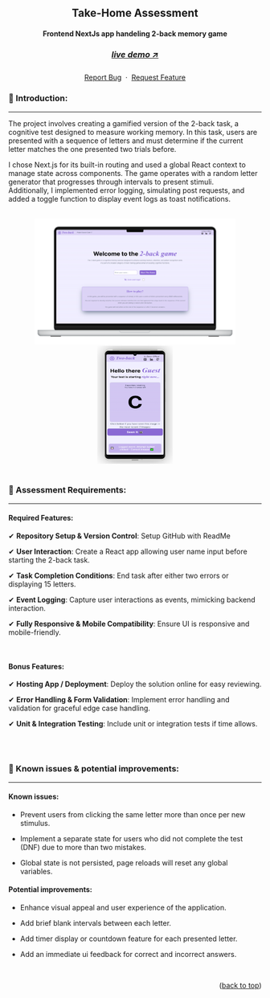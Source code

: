 <a name="readme-top"></a>

<!-- -------------------------------------------------------------------------- -->
<!-- HEADING STUFF  -->
<div align="center">
  <h2>Take-Home Assessment</h2>
  <h4>Frontend NextJs app handeling 2-back memory game<h4>
  <h3> 
    <a href='https://n-game-technical-assignment.vercel.app/', target='_blank'>
      <h5>live demo ↗</h5>
    </a>
  </h3>
  <p align="center">
    <a href="https://github.com/DevonGifford/Thymia/issues">Report Bug</a>
    &nbsp;·&nbsp;
    <a href="https://github.com/DevonGifford/Thymia/issues">Request Feature</a>
    </p>
</div>

<!-- -------------------------------------------------------------------------- -->

### 👋 Introduction:

---

The project involves creating a gamified version of the 2-back task, a cognitive test designed to measure working memory. In this task, users are presented with a sequence of letters and must determine if the current letter matches the one presented two trials before.

I chose Next.js for its built-in routing and used a global React context to manage state across components. The game operates with a random letter generator that progresses through intervals to present stimuli. <br/>
Additionally, I implemented error logging, simulating post requests, and added a toggle function to display event logs as toast notifications.

<br/>

<!-- -------------------------------------------------------------------------- -->
<!-- DEMO IMAGES  -->
<div align=center>
<a href='https://incard-technical-assaignment-devon-gifford.vercel.app/' align=center>
    <img src="./src/assets/GitHub/desktop-demo.png" alt="Demo-Desktop-View" title="Demo-Image-Desktop" width="400" height="250"> 
    <img src="./src/assets/GitHub/mobile-demo.png" alt="Demo-Mobile-View" title="Demo-Image-Mobile" width="150" height="235">    
</a>
</div>
<br>

<!-- -------------------------------------------------------------------------- -->

### 🔑 Assessment Requirements:

---

#### Required Features:

✔ **Repository Setup & Version Control**: Setup GitHub with ReadMe

✔ **User Interaction**: Create a React app allowing user name input before starting the 2-back task.

✔ **Task Completion Conditions**: End task after either two errors or displaying 15 letters.

✔ **Event Logging**: Capture user interactions as events, mimicking backend interaction.

✔ **Fully Responsive & Mobile Compatibility**: Ensure UI is responsive and mobile-friendly.

<br/>

#### Bonus Features:

✔ **Hosting App / Deployment**: Deploy the solution online for easy reviewing.

✔ **Error Handling & Form Validation**: Implement error handling and validation for graceful edge case handling.

✔ **Unit & Integration Testing**: Include unit or integration tests if time allows.

</br> </br>

<!-- -------------------------------------------------------------------------- -->

### 🎯 Known issues & potential improvements:

---

#### Known issues:

- Prevent users from clicking the same letter more than once per new stimulus.

- Implement a separate state for users who did not complete the test (DNF) due to more than two mistakes.

- Global state is not persisted, page reloads will reset any global variables.

#### Potential improvements:

- Enhance visual appeal and user experience of the application.

- Add brief blank intervals between each letter.

- Add timer display or countdown feature for each presented letter.

- Add an immediate ui feedback for correct and incorrect answers.

<br/>

<!-- -------------------------------------------------------------------------- -->
<p align="right">(<a href="#readme-top">back to top</a>)</p>

<br/> <br/>
